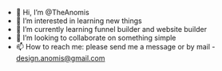 - 👋 Hi, I’m @TheAnomis
- 👀 I’m interested in learning new things
- 🌱 I’m currently learning funnel builder and website builder 
- 💞️ I’m looking to collaborate on something simple
- 📫 How to reach me: please send me a message or by mail - design.anomis@gmail.com

<!---
TheAnomis/TheAnomis is a ✨ special ✨ repository because its `README.md` (this file) appears on your GitHub profile.
You can click the Preview link to take a look at your changes.
--->
